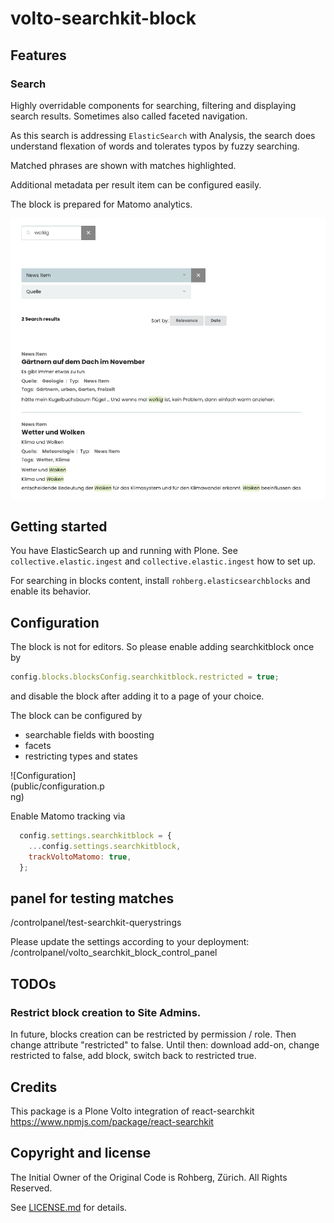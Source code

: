 # volto-searchkit-block


## Features

### Search

Highly overridable components for searching, filtering and displaying search results. Sometimes also called faceted navigation.

As this search is addressing `ElasticSearch` with Analysis, the search does understand flexation of words and tolerates typos by fuzzy searching.

Matched phrases are shown with matches highlighted.

Additional metadata per result item can be configured easily.

The block is prepared for Matomo analytics.


![Search @rohberg/volto-searchkit-block](public/search.png)

## Getting started

You have ElasticSearch up and running with Plone. See `collective.elastic.ingest` and `collective.elastic.ingest` how to set up.

For searching in blocks content, install `rohberg.elasticsearchblocks` and enable its behavior.


## Configuration

The block is not for editors. So please enable adding searchkitblock once by

```js
config.blocks.blocksConfig.searchkitblock.restricted = true;
```

and disable the block after adding it to a page of your choice.

The block can be configured by 

- searchable fields with boosting
- facets
- restricting types and states

<div style="width:30%">
  ![Configuration](public/configuration.png)
</div>

Enable Matomo tracking via

```js
  config.settings.searchkitblock = {
    ...config.settings.searchkitblock,
    trackVoltoMatomo: true,
  };
```

## panel for testing matches

/controlpanel/test-searchkit-querystrings

Please update the settings according to your deployment: /controlpanel/volto_searchkit_block_control_panel


## TODOs

### Restrict block creation to Site Admins.

In future, blocks creation can be restricted by permission / role. Then change attribute "restricted" to false. Until then: download add-on, change restricted to false, add block, switch back to restricted true.


## Credits

This package is a Plone Volto integration of react-searchkit https://www.npmjs.com/package/react-searchkit


## Copyright and license

The Initial Owner of the Original Code is Rohberg, Zürich.
All Rights Reserved.

See [LICENSE.md](https://github.com/rohberg/volto-searchkit-block/blob/master/LICENSE.md) for details.
